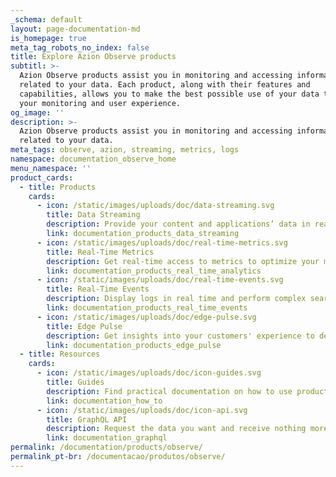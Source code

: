 ```yaml
---
_schema: default
layout: page-documentation-md
is_homepage: true
meta_tag_robots_no_index: false
title: Explore Azion Observe products
subtitl: >-
  Azion Observe products assist you in monitoring and accessing information
  related to your data. Each product, along with their features and
  capabilities, allows you to make the best possible use of your data to enhance
  your monitoring and user experience.
og_image: ''
description: >-
  Azion Observe products assist you in monitoring and accessing information
  related to your data.
meta_tags: observe, azion, streaming, metrics, logs
namespace: documentation_observe_home
menu_namespace: ''
product_cards:
  - title: Products
    cards:
      - icon: /static/images/uploads/doc/data-streaming.svg
        title: Data Streaming
        description: Provide your content and applications’ data in real time.
        link: documentation_products_data_streaming
      - icon: /static/images/uploads/doc/real-time-metrics.svg
        title: Real-Time Metrics
        description: Get real-time access to metrics to optimize your monitoring.
        link: documentation_products_real_time_analytics
      - icon: /static/images/uploads/doc/real-time-events.svg
        title: Real-Time Events
        description: Display logs in real time and perform complex searches.
        link: documentation_products_real_time_events
      - icon: /static/images/uploads/doc/edge-pulse.svg
        title: Edge Pulse
        description: Get insights into your customers' experience to deliver content.
        link: documentation_products_edge_pulse
  - title: Resources
    cards:
      - icon: /static/images/uploads/doc/icon-guides.svg
        title: Guides
        description: Find practical documentation on how to use products and API.
        link: documentation_how_to
      - icon: /static/images/uploads/doc/icon-api.svg
        title: GraphQL API
        description: Request the data you want and receive nothing more, nothing less.
        link: documentation_graphql
permalink: /documentation/products/observe/
permalink_pt-br: /documentacao/produtos/observe/
---
```

